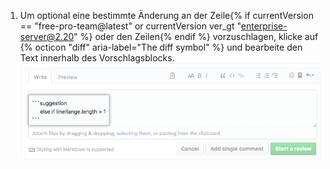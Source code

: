 1. Um optional eine bestimmte Änderung an der Zeile{% if currentVersion == "free-pro-team@latest" or currentVersion ver_gt "enterprise-server@2.20" %} oder den Zeilen{% endif %} vorzuschlagen, klicke auf {% octicon "diff" aria-label="The diff symbol" %} und bearbeite den Text innerhalb des Vorschlagsblocks. ![Vorschlagsblock](/assets/images/help/pull_requests/suggestion-block.png)
